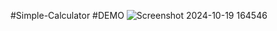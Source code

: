 #Simple-Calculator
#DEMO
![Screenshot 2024-10-19 164546](https://github.com/user-attachments/assets/3874840c-fa43-4a7e-be1d-bd9b8a514b01)
